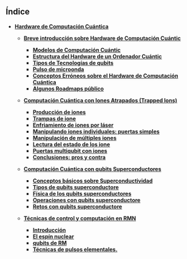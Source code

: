 ## Índice

- **[Hardware de Computación Cuántica](./Notebooks/Part_01)**

    - **[Breve introducción sobre Hardware de Computación Cuántic](./Notebooks/Part_01/Chapter_001_01_breve_introduccion_sobre_hardware_de_computacion_cuantica.ipynb)**
        - **[Modelos de Computación Cuántic](./Notebooks/Part_01/Chapter_001_02/Section_001_modelos_de_computacion_cuantica.ipynb)**
        - **[Estructura del Hardware de un Ordenador Cuántic](./Notebooks/Part_01/Chapter_001_02/Section_002_estructura_del_hardware_de_un_ordenador_cuantico.ipynb)**
        - **[Tipos de Tecnologías de qubits](./Notebooks/Part_01/Chapter_001_02/Section_003_tipos_de_tecnologias_de_qubits.ipynb)**
        - **[Pulso de microonda](./Notebooks/Part_01/Chapter_001_02/Section_004_pulso_de_microondas.ipynb)**
        - **[Conceptos Erróneos sobre el Hardware de Computación Cuántica](./Notebooks/Part_01/Chapter_001_02/Section_005_conceptos_erroneos_sobre_el_hardware_de_computacion_cuantica.ipynb)**
        - **[Algunos Roadmaps público](./Notebooks/Part_01/Chapter_001_02/Section_006_algunos_roadmaps_publicos.ipynb)**

    - **[Computación Cuántica con Iones Atrapados (Trapped Ions)](./Notebooks/Part_01/Chapter_002_01_computacion_cuantica_con_iones_atrapados_trapped_ions_.ipynb)**
        - **[Producción de iones](./Notebooks/Part_01/Chapter_002_02/Section_001_produccion_de_iones.ipynb)**
        - **[Trampas de ione](./Notebooks/Part_01/Chapter_002_02/Section_002_trampas_de_iones.ipynb)**
        - **[Enfriamiento de iones por láser](./Notebooks/Part_01/Chapter_002_02/Section_003_enfriamiento_de_iones_por_laser_.ipynb)**
        - **[Manipulando iones individuales: puertas simples](./Notebooks/Part_01/Chapter_002_02/Section_004_manipulando_iones_individuales_puertas_simples_.ipynb)**
        - **[Manipulación de múltiples iones](./Notebooks/Part_01/Chapter_002_02/Section_005_manipulacion_de_multiples_iones.ipynb)**
        - **[Lectura del estado de los ione](./Notebooks/Part_01/Chapter_002_02/Section_006_lectura_del_estado_de_los_iones.ipynb)**
        - **[Puertas multiqubit con iones](./Notebooks/Part_01/Chapter_002_02/Section_007_puertas_multiqubit_con_iones_.ipynb)**
        - **[Conclusiones: pros y contra](./Notebooks/Part_01/Chapter_002_02/Section_008_conclusiones_pros_y_contras.ipynb)**

    - **[Computación Cuántica con qubits Superconductores](./Notebooks/Part_01/Chapter_003_01_computacion_cuantica_con_qubits_superconductores_.ipynb)**
        - **[Conceptos básicos sobre Superconductividad](./Notebooks/Part_01/Chapter_003_02/Section_001_conceptos_basicos_sobre_superconductividad.ipynb)**
        - **[Tipos de qubits superconductore](./Notebooks/Part_01/Chapter_003_02/Section_002_tipos_de_qubits_superconductores.ipynb)**
        - **[Física de los qubits superconductores](./Notebooks/Part_01/Chapter_003_02/Section_003_fisica_de_los_qubits_superconductores_.ipynb)**
        - **[Operaciones con qubits superconductore](./Notebooks/Part_01/Chapter_003_02/Section_004_operaciones_con_qubits_superconductores.ipynb)**
        - **[Retos con qubits superconductore](./Notebooks/Part_01/Chapter_003_02/Section_005_retos_con_qubits_superconductores.ipynb)**

    - **[Técnicas de control y computación en RMN](./Notebooks/Part_01/Chapter_004_01_tecnicas_de_control_y_computacion_en_rmn.ipynb)**
        - **[Introducción](./Notebooks/Part_01/Chapter_004_02/Section_001_introduccion.ipynb)**
        - **[El espín nuclear](./Notebooks/Part_01/Chapter_004_02/Section_002_el_espin_nuclear_.ipynb)**
        - **[qubits de RM](./Notebooks/Part_01/Chapter_004_02/Section_003_qubits_de_rmn.ipynb)**
        - **[Técnicas de pulsos elementales.](./Notebooks/Part_01/Chapter_004_02/Section_004_tecnicas_de_pulsos_elementales_.ipynb)**
